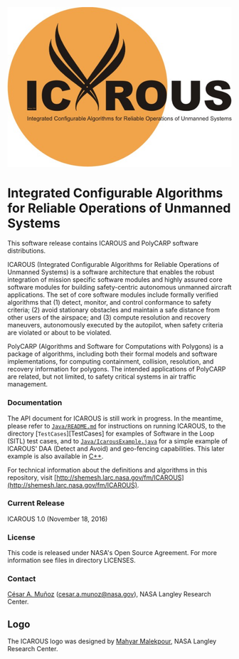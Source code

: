 ![](logo/ICAROUS.jpeg "")

Integrated Configurable Algorithms for Reliable Operations of Unmanned Systems
========

This software release contains ICAROUS and PolyCARP software
distributions.

ICAROUS (Integrated Configurable Algorithms for Reliable Operations of
Unmanned Systems) is a software architecture that enables the robust integration
of mission specific software modules and highly assured core software
modules for building safety-centric autonomous unmanned aircraft
applications. The set of core software modules include formally
verified algorithms that (1) detect, monitor, and control conformance
to safety criteria; (2) avoid stationary obstacles and maintain a safe
distance from other users of the airspace; and (3) compute resolution
and recovery maneuvers, autonomously executed by the autopilot, when
safety criteria are violated or about to be violated.

PolyCARP (Algorithms and Software for Computations with Polygons)
is a package of algorithms, including both their formal
models and software implementations, for computing containment,
collision, resolution, and recovery information for polygons. The
intended applications of PolyCARP are related, but not limited, to
safety critical systems in air traffic management.

### Documentation

The API document for ICAROUS is still work in progress. In the meantime,
please refer to [`Java/README.md`](Java/README.md) for instructions on running
ICAROUS, to the directory [`TestCases`][TestCases] for examples of
Software in the Loop (SITL) test cases, and to
[`Java/IcarousExample.java`](Java/IcarousExample.java) for a simple
example of ICAROUS' DAA (Detect and Avoid) and geo-fencing
capabilities. This later example is also available in [C++](C++/IcarousExample.cpp).

For technical information about the definitions and algorithms in this
repository, visit [http://shemesh.larc.nasa.gov/fm/ICAROUS](http://shemesh.larc.nasa.gov/fm/ICAROUS).

### Current Release

ICAROUS 1.0 (November 18, 2016) 

### License

This code is released under NASA's Open Source Agreement. For more
information see files in directory LICENSES.

### Contact

[C&eacute;sar A. Mu&ntilde;oz](http://shemesh.larc.nasa.gov/people/cam) (cesar.a.munoz@nasa.gov), NASA Langley Research Center.

## Logo

The ICAROUS logo was designed by 
[Mahyar Malekpour](http://shemesh.larc.nasa.gov/people/mrm/publications.htm#ETC), NASA Langley Research Center.

